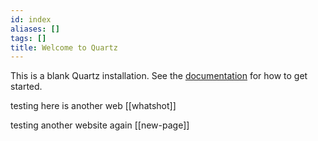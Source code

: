 ```yaml
---
id: index
aliases: []
tags: []
title: Welcome to Quartz
---
```


This is a blank Quartz installation.
See the [documentation](https://quartz.jzhao.xyz) for how to get started.

testing here is another web [[whatshot]]

testing another website again [[new-page]]
